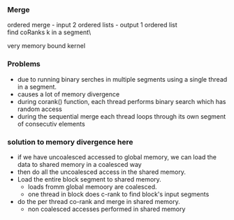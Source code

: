 ### Merge
ordered merge - input 2 ordered lists - output 1 ordered list\
find coRanks k in a segment\

very memory bound kernel

### Problems
- due to running binary serches in multiple segments using a single thread in a segment.
- causes a lot of memory divergence
- during corank() function, each thread performs binary search which has random access
- during the sequential merge each thread loops through its own segment of consecutiv elements


### solution to memory divergence here
- if we have uncoalesced accessed to global memory, we can load the data to shared memory in a coalesced way
- then do all the uncoalesced access in the shared memory.
- Load the entire block segment to shared memory.
    - loads fromm global memoory are coalesced.
    - one thread in block does c-rank to find block's input segments
- do the per thread co-rank and merge in shared memory.
    - non coalesced accesses performed in shared memory
    